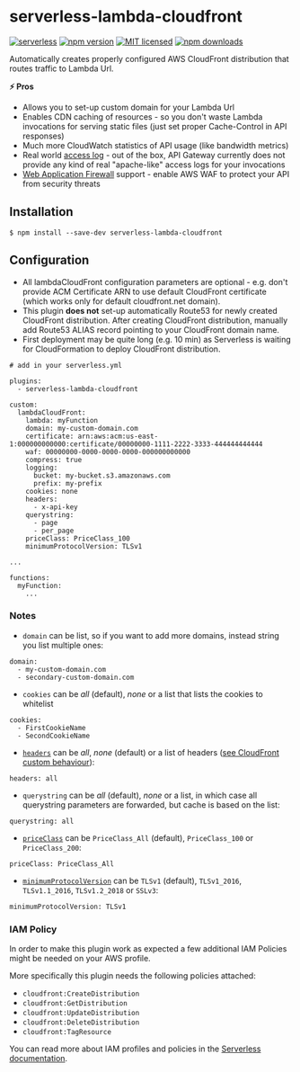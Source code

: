 # serverless-lambda-cloudfront

[![serverless](http://public.serverless.com/badges/v3.svg)](http://www.serverless.com)
[![npm version](https://badge.fury.io/js/serverless-lambda-cloudfront.svg)](https://badge.fury.io/js/serverless-lambda-cloudfront)
[![MIT licensed](https://img.shields.io/badge/license-MIT-blue.svg)](https://raw.githubusercontent.com/Droplr/serverless-lambda-cloudfront/master/LICENSE)
[![npm downloads](https://img.shields.io/npm/dt/serverless-lambda-cloudfront.svg?style=flat)](https://www.npmjs.com/package/serverless-lambda-cloudfront)

Automatically creates properly configured AWS CloudFront distribution that routes traffic
to Lambda Url.

**:zap: Pros**

- Allows you to set-up custom domain for your Lambda Url
- Enables CDN caching of resources - so you don't waste Lambda invocations
  for serving static files (just set proper Cache-Control in API responses)
- Much more CloudWatch statistics of API usage (like bandwidth metrics)
- Real world [access log](https://docs.aws.amazon.com/AmazonCloudFront/latest/DeveloperGuide/AccessLogs.html) - out of the box, API Gateway currently does not provide any kind of real "apache-like" access logs for your invocations
- [Web Application Firewall](https://aws.amazon.com/waf/) support - enable AWS WAF to protect your API from security threats

## Installation

```
$ npm install --save-dev serverless-lambda-cloudfront
```

## Configuration

- All lambdaCloudFront configuration parameters are optional - e.g. don't provide ACM Certificate ARN
  to use default CloudFront certificate (which works only for default cloudfront.net domain).
- This plugin **does not** set-up automatically Route53 for newly created CloudFront distribution.
  After creating CloudFront distribution, manually add Route53 ALIAS record pointing to your
  CloudFront domain name.
- First deployment may be quite long (e.g. 10 min) as Serverless is waiting for
  CloudFormation to deploy CloudFront distribution.

```
# add in your serverless.yml

plugins:
  - serverless-lambda-cloudfront

custom:
  lambdaCloudFront:
    lambda: myFunction
    domain: my-custom-domain.com
    certificate: arn:aws:acm:us-east-1:000000000000:certificate/00000000-1111-2222-3333-444444444444
    waf: 00000000-0000-0000-0000-000000000000
    compress: true
    logging:
      bucket: my-bucket.s3.amazonaws.com
      prefix: my-prefix
    cookies: none
    headers:
      - x-api-key
    querystring:
      - page
      - per_page
    priceClass: PriceClass_100
    minimumProtocolVersion: TLSv1

...

functions:
  myFunction:
    ...

```

### Notes

- `domain` can be list, so if you want to add more domains, instead string you list multiple ones:

```
domain:
  - my-custom-domain.com
  - secondary-custom-domain.com
```

- `cookies` can be _all_ (default), _none_ or a list that lists the cookies to whitelist

```
cookies:
  - FirstCookieName
  - SecondCookieName
```

- [`headers`][headers-default-cache] can be _all_, _none_ (default) or a list of headers ([see CloudFront custom behaviour][headers-list]):

```
headers: all
```

[headers-default-cache]: https://docs.aws.amazon.com/AWSCloudFormation/latest/UserGuide/aws-properties-cloudfront-distribution-defaultcachebehavior.html#cfn-cloudfront-distribution-defaultcachebehavior-forwardedvalues
[headers-list]: https://docs.aws.amazon.com/AmazonCloudFront/latest/DeveloperGuide/RequestAndResponseBehaviorCustomOrigin.html#request-custom-headers-behavior

- `querystring` can be _all_ (default), _none_ or a list, in which case all querystring parameters are forwarded, but cache is based on the list:

```
querystring: all
```

- [`priceClass`][price-class] can be `PriceClass_All` (default), `PriceClass_100` or `PriceClass_200`:

```
priceClass: PriceClass_All
```

[price-class]: https://docs.aws.amazon.com/cloudfront/latest/APIReference/API_GetDistributionConfig.html#cloudfront-GetDistributionConfig-response-PriceClass

- [`minimumProtocolVersion`][minimum-protocol-version] can be `TLSv1` (default), `TLSv1_2016`, `TLSv1.1_2016`, `TLSv1.2_2018` or `SSLv3`:

```
minimumProtocolVersion: TLSv1
```

[minimum-protocol-version]: https://docs.aws.amazon.com/cloudfront/latest/APIReference/API_ViewerCertificate.html#cloudfront-Type-ViewerCertificate-MinimumProtocolVersion

### IAM Policy

In order to make this plugin work as expected a few additional IAM Policies might be needed on your AWS profile.

More specifically this plugin needs the following policies attached:

- `cloudfront:CreateDistribution`
- `cloudfront:GetDistribution`
- `cloudfront:UpdateDistribution`
- `cloudfront:DeleteDistribution`
- `cloudfront:TagResource`

You can read more about IAM profiles and policies in the [Serverless documentation](https://serverless.com/framework/docs/providers/aws/guide/credentials#creating-aws-access-keys).
